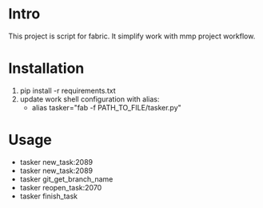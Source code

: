 Intro
=====
This project is script for fabric. It simplify work with mmp project workflow.


Installation
============
1. pip install -r requirements.txt
2. update work shell configuration with alias:
    - alias tasker="fab -f PATH_TO_FILE/tasker.py"


Usage
=====
- tasker new_task:2089
- tasker new_task:2089
- tasker git_get_branch_name
- tasker reopen_task:2070
- tasker finish_task
